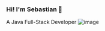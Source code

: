 ### Hi! I'm Sebastian 👋

A Java Full-Stack Developer
![image]({[BadgeURLHere](https://img.shields.io/badge/LinkedIn-0077B5?style=for-the-badge&logo=linkedin&logoColor=white)})
